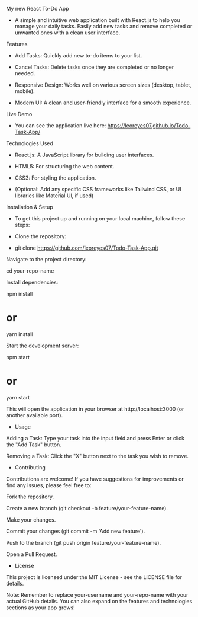 My new React To-Do App

* A simple and intuitive web application built with React.js to help you manage your daily tasks. Easily add new tasks and remove completed or unwanted ones with a clean user interface.

Features

* Add Tasks: Quickly add new to-do items to your list.

* Cancel Tasks: Delete tasks once they are completed or no longer needed.

* Responsive Design: Works well on various screen sizes (desktop, tablet, mobile).

* Modern UI: A clean and user-friendly interface for a smooth experience.

Live Demo

* You can see the application live here: https://leoreyes07.github.io/Todo-Task-App/

Technologies Used

* React.js: A JavaScript library for building user interfaces.

* HTML5: For structuring the web content.

* CSS3: For styling the application.

* (Optional: Add any specific CSS frameworks like Tailwind CSS, or UI libraries like Material UI, if used)

Installation & Setup

* To get this project up and running on your local machine, follow these steps:

* Clone the repository:

* git clone https://github.com/leoreyes07/Todo-Task-App.git


Navigate to the project directory:

cd your-repo-name


Install dependencies:

npm install
# or
yarn install


Start the development server:

npm start
# or
yarn start


This will open the application in your browser at http://localhost:3000 (or another available port).

* Usage

Adding a Task: Type your task into the input field and press Enter or click the "Add Task" button.

Removing a Task: Click the "X" button next to the task you wish to remove.

* Contributing

Contributions are welcome! If you have suggestions for improvements or find any issues, please feel free to:

Fork the repository.

Create a new branch (git checkout -b feature/your-feature-name).

Make your changes.

Commit your changes (git commit -m 'Add new feature').

Push to the branch (git push origin feature/your-feature-name).

Open a Pull Request.

* License

This project is licensed under the MIT License - see the LICENSE file for details.

Note: Remember to replace your-username and your-repo-name with your actual GitHub details. You can also expand on the features and technologies sections as your app grows!